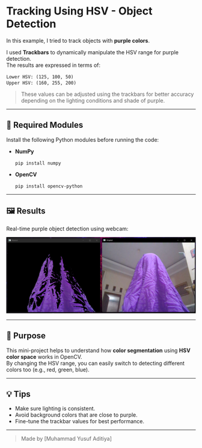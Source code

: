 #  Tracking Using HSV - Object Detection

In this example, I tried to track objects with **purple colors**.  

I used **Trackbars** to dynamically manipulate the HSV range for purple detection.  
The results are expressed in terms of:

```
Lower HSV: (125, 100, 50)  
Upper HSV: (160, 255, 200)
```

> These values can be adjusted using the trackbars for better accuracy depending on the lighting conditions and shade of purple.

---

## 🧰 Required Modules

Install the following Python modules before running the code:

- **NumPy**  
  ```
  pip install numpy
  ```

- **OpenCV**  
  ```
  pip install opencv-python
  ```

---

## 🖼️ Results

Real-time purple object detection using webcam:

![Hasil Tracking Warna Ungu](Hasil-HSV.png)

---

## 🎯 Purpose

This mini-project helps to understand how **color segmentation** using **HSV color space** works in OpenCV.  
By changing the HSV range, you can easily switch to detecting different colors too (e.g., red, green, blue).

---

## 💡 Tips

- Make sure lighting is consistent.
- Avoid background colors that are close to purple.
- Fine-tune the trackbar values for best performance.

---

> Made by [Muhammad Yusuf Aditiya]
